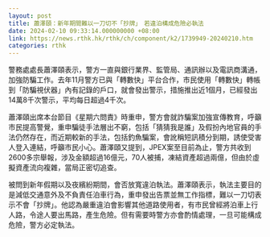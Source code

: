 ```yaml
---
layout: post
title: 蕭澤頤：新年期間難以一刀切不「抄牌」　若違泊構成危險必執法
date: 2024-02-10 09:33:14.000000000 +08:00
link: https://news.rthk.hk/rthk/ch/component/k2/1739949-20240210.htm
categories: rthk
---
```


警務處處長蕭澤頤表示，警方一直與銀行業界、監管局、通訊辦以及電訊商溝通，加強防騙工作。去年11月警方已與「轉數快」平台合作，巿民使用「轉數快」轉帳到「防騙視伏器」內有記錄的戶口，就會發出警示，措施推出近1個月，已經發出14萬8千次警示，平均每日超過4千次。

蕭澤頤出席本台節目《星期六問責》時重申，警方會就詐騙案加強宣傳教育，呼籲巿民提高警覺，重申騙徒手法層出不窮，包括「猜猜我是誰」及假扮內地官員的手法仍然存在，而近期較新的手法，包括釣魚騙案，會訛稱短訊積分到期，誘使受害人登入連結，呼籲巿民小心。蕭澤頤又提到，JPEX案至目前為止，警方共收到2600多宗舉報，涉及金額超過16億元，70人被捕，凍結資產超過兩億，但由於虛擬資產流向複雜，當局正密切追查。

被問到新年假期以及夜繽紛期間，會否放寬違泊執法。蕭澤頤表示，執法主要目的是減低交通意外及不負責任泊車行為，重申發出告票並無工作指標，難以一刀切表示不會「抄牌」。他認為嚴重違泊會影響其他道路使用者，有巿民曾經將泊車上行人路，令途人要出馬路，產生危險。但有需要時警方亦會酌情處理，一旦可能構成危險，警方必定執法。
